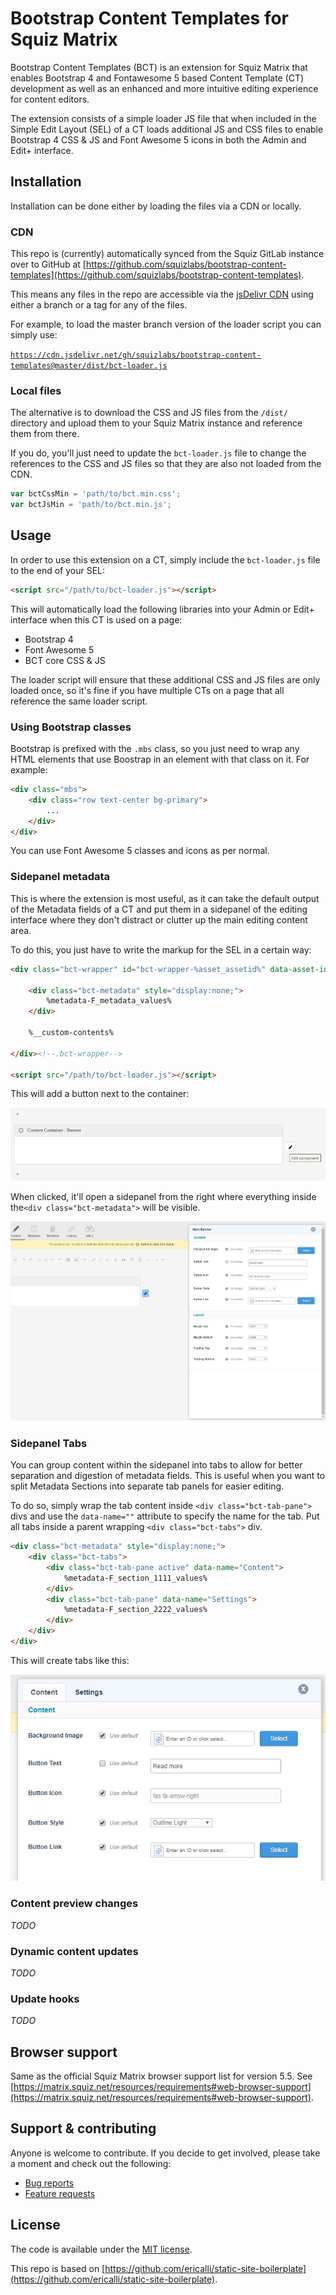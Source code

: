 # Bootstrap Content Templates for Squiz Matrix

Bootstrap Content Templates (BCT) is an extension for Squiz Matrix that enables Bootstrap 4 and Fontawesome 5 based Content Template (CT) development as well as an enhanced and more intuitive editing experience for content editors.

The extension consists of a simple loader JS file that when included in the Simple Edit Layout (SEL) of a CT loads additional JS and CSS files to enable Bootstrap 4 CSS & JS and Font Awesome 5 icons in both the Admin and Edit+ interface.

## Installation

Installation can be done either by loading the files via a CDN or locally.

### CDN

This repo is (currently) automatically synced from the Squiz GitLab instance over to GitHub at [https://github.com/squizlabs/bootstrap-content-templates](https://github.com/squizlabs/bootstrap-content-templates). 

This means any files in the repo are accessible via the [jsDelivr CDN](https://www.jsdelivr.com/) using either a branch or a tag for any of the files. 

For example, to load the master branch version of the loader script you can simply use:

[`https://cdn.jsdelivr.net/gh/squizlabs/bootstrap-content-templates@master/dist/bct-loader.js`](https://cdn.jsdelivr.net/gh/squizlabs/bootstrap-content-templates@master/dist/bct-loader.js)

### Local files

The alternative is to download the CSS and JS files from the `/dist/` directory and upload them to your Squiz Matrix instance and reference them from there. 

If you do, you'll just need to update the `bct-loader.js` file to change the references to the CSS and JS files so that they are also not loaded from the CDN.

```javascript
var bctCssMin = 'path/to/bct.min.css';
var bctJsMin = 'path/to/bct.min.js';
```

## Usage

In order to use this extension on a CT, simply include the `bct-loader.js` file to the end of your SEL:

```html
<script src="/path/to/bct-loader.js"></script>
```

This will automatically load the following libraries into your Admin or Edit+ interface when this CT is used on a page:

- Bootstrap 4 
- Font Awesome 5
- BCT core CSS & JS

The loader script will ensure that these additional CSS and JS files are only loaded once, so it's fine if you have multiple CTs on a page that all reference the same loader script.

### Using Bootstrap classes

Bootstrap is prefixed with the `.mbs` class, so you just need to wrap any HTML elements that use Boostrap in an element with that class on it. For example:

```html
<div class="mbs">
    <div class="row text-center bg-primary">
        ...
    </div>
</div>
```

You can use Font Awesome 5 classes and icons as per normal.

### Sidepanel metadata

This is where the extension is most useful, as it can take the default output of the Metadata fields of a CT and put them in a sidepanel of the editing interface where they don't distract or clutter up the main editing content area.

To do this, you just have to write the markup for the SEL in a certain way:

```html
<div class="bct-wrapper" id="bct-wrapper-%asset_assetid%" data-asset-id="%asset_assetid%">

    <div class="bct-metadata" style="display:none;">
        %metadata-F_metadata_values%
    </div>

    %__custom-contents%

</div><!--.bct-wrapper-->

<script src="/path/to/bct-loader.js"></script>
```

This will add a button next to the container: 

![](/docs/edit-component-button.jpg)

When clicked, it'll open a sidepanel from the right where everything inside the`<div class="bct-metadata">` will be visible.

![](/docs/sidepanel-open.jpg)

### Sidepanel Tabs

You can group content within the sidepanel into tabs to allow for better separation and digestion of metadata fields. This is useful when you want to split Metadata Sections into separate tab panels for easier editing.

To do so, simply wrap the tab content inside `<div class="bct-tab-pane">` divs and use the `data-name=""` attribute to specify the name for the tab. Put all tabs inside a parent wrapping `<div class="bct-tabs">` div.

```html
<div class="bct-metadata" style="display:none;">
    <div class="bct-tabs">
        <div class="bct-tab-pane active" data-name="Content">
            %metadata-F_section_1111_values%
        </div>
        <div class="bct-tab-pane" data-name="Settings">
            %metadata-F_section_2222_values%
        </div>
    </div>
</div>
```
This will create tabs like this:

![](/docs/sidepanel-open-tabs.jpg)


### Content preview changes

_TODO_

### Dynamic content updates

_TODO_

### Update hooks

_TODO_

## Browser support

Same as the official Squiz Matrix browser support list for version 5.5. See [https://matrix.squiz.net/resources/requirements#web-browser-support](https://matrix.squiz.net/resources/requirements#web-browser-support). 

## Support & contributing

Anyone is welcome to contribute. If you decide to get involved, please take a moment and check out the following:

* [Bug reports](#)
* [Feature requests](#)

## License

The code is available under the [MIT license](LICENSE).

This repo is based on [https://github.com/ericalli/static-site-boilerplate](https://github.com/ericalli/static-site-boilerplate).
